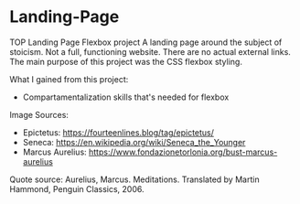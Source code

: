 # Landing-Page
TOP Landing Page Flexbox project
A landing page around the subject of stoicism. 
Not a full, functioning website. There are no actual external links. The main purpose of this project was the CSS flexbox styling.

What I gained from this project:
* Compartamentalization skills that's needed for flexbox

Image Sources:
* Epictetus: https://fourteenlines.blog/tag/epictetus/ 
* Seneca: https://en.wikipedia.org/wiki/Seneca_the_Younger
* Marcus Aurelius: https://www.fondazionetorlonia.org/bust-marcus-aurelius 

Quote source:
Aurelius, Marcus. Meditations. Translated by Martin Hammond, Penguin Classics, 2006. 